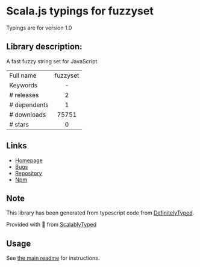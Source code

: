 
# Scala.js typings for fuzzyset

Typings are for version 1.0

## Library description:
A fast fuzzy string set for JavaScript

|                    |                 |
| ------------------ | :-------------: |
| Full name          | fuzzyset |
| Keywords           | - |
| # releases         | 2 |
| # dependents       | 1 |
| # downloads        | 75751 |
| # stars            | 0 |

## Links
- [Homepage](http://Glench.github.com/fuzzyset.js)
- [Bugs](https://github.com/Glench/fuzzyset.js/issues)
- [Repository](https://github.com/Glench/fuzzyset.js)
- [Npm](https://www.npmjs.com/package/fuzzyset)
    


## Note
This library has been generated from typescript code from [DefinitelyTyped](https://definitelytyped.org).

Provided with :purple_heart: from [ScalablyTyped](https://github.com/oyvindberg/ScalablyTyped)

## Usage
See [the main readme](../../readme.md) for instructions.


